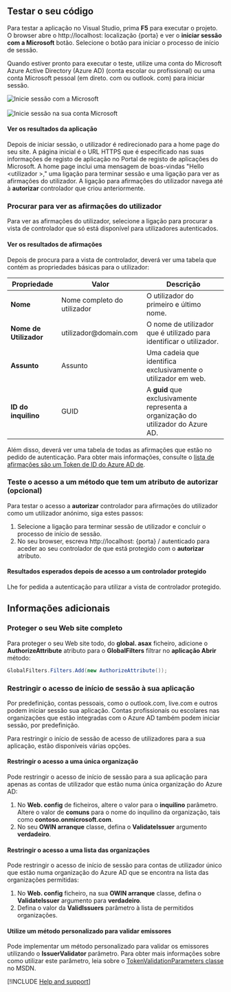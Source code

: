 ## <a name="test-your-code"></a>Testar o seu código

Para testar a aplicação no Visual Studio, prima **F5** para executar o projeto. O browser abre o http://<span></span>localhost: localização {porta} e ver o **iniciar sessão com a Microsoft** botão. Selecione o botão para iniciar o processo de início de sessão.

Quando estiver pronto para executar o teste, utilize uma conta do Microsoft Azure Active Directory (Azure AD) (conta escolar ou profissional) ou uma conta Microsoft pessoal (<span>em direto.</span> com ou <span>outlook.</span> com) para iniciar sessão.

![Inicie sessão com a Microsoft](media/active-directory-develop-guidedsetup-aspnetwebapp-test/aspnetbrowsersignin.png)
<br/><br/>
![Inicie sessão na sua conta Microsoft](media/active-directory-develop-guidedsetup-aspnetwebapp-test/aspnetbrowsersignin2.png)

#### <a name="view-application-results"></a>Ver os resultados da aplicação
Depois de iniciar sessão, o utilizador é redirecionado para a home page do seu site. A página inicial é o URL HTTPS que é especificado nas suas informações de registo de aplicação no Portal de registo de aplicações do Microsoft. A home page inclui uma mensagem de boas-vindas "Hello \<utilizador >," uma ligação para terminar sessão e uma ligação para ver as afirmações do utilizador. A ligação para afirmações do utilizador navega até à **autorizar** controlador que criou anteriormente.

### <a name="browse-to-see-the-users-claims"></a>Procurar para ver as afirmações do utilizador
Para ver as afirmações do utilizador, selecione a ligação para procurar a vista de controlador que só está disponível para utilizadores autenticados.

#### <a name="view-the-claims-results"></a>Ver os resultados de afirmações
Depois de procura para a vista de controlador, deverá ver uma tabela que contém as propriedades básicas para o utilizador:

|Propriedade |Valor |Descrição |
|---|---|---|
|**Nome** |Nome completo do utilizador | O utilizador do primeiro e último nome.
|**Nome de Utilizador** |utilizador<span>@domain.com</span> | O nome de utilizador que é utilizado para identificar o utilizador.
|**Assunto** |Assunto |Uma cadeia que identifica exclusivamente o utilizador em web.|
|**ID do inquilino** |GUID | A **guid** que exclusivamente representa a organização do utilizador do Azure AD.|

Além disso, deverá ver uma tabela de todas as afirmações que estão no pedido de autenticação. Para obter mais informações, consulte o [lista de afirmações são um Token de ID do Azure AD de](https://docs.microsoft.com/azure/active-directory/develop/active-directory-token-and-claims).


### <a name="test-access-to-a-method-that-has-an-authorize-attribute-optional"></a>Teste o acesso a um método que tem um atributo de autorizar (opcional)
Para testar o acesso a **autorizar** controlador para afirmações do utilizador como um utilizador anónimo, siga estes passos:
1. Selecione a ligação para terminar sessão de utilizador e concluir o processo de início de sessão.
2. No seu browser, escreva http://<span></span>localhost: {porta} / autenticado para aceder ao seu controlador de que está protegido com o **autorizar** atributo.

#### <a name="expected-results-after-access-to-a-protected-controller"></a>Resultados esperados depois de acesso a um controlador protegido
Lhe for pedida a autenticação para utilizar a vista de controlador protegido.

## <a name="additional-information"></a>Informações adicionais

<!--start-collapse-->
### <a name="protect-your-entire-website"></a>Proteger o seu Web site completo
Para proteger o seu Web site todo, do **global. asax** ficheiro, adicione o **AuthorizeAttribute** atributo para o **GlobalFilters** filtrar no **aplicação Abrir** método:

```csharp
GlobalFilters.Filters.Add(new AuthorizeAttribute());
```
<!--end-collapse-->

### <a name="restrict-sign-in-access-to-your-application"></a>Restringir o acesso de início de sessão à sua aplicação
Por predefinição, contas pessoais, como o outlook.com, live.com e outros podem iniciar sessão sua aplicação. Contas profissionais ou escolares nas organizações que estão integradas com o Azure AD também podem iniciar sessão, por predefinição.

Para restringir o início de sessão de acesso de utilizadores para a sua aplicação, estão disponíveis várias opções.

#### <a name="restrict-access-to-a-single-organization"></a>Restringir o acesso a uma única organização
Pode restringir o acesso de início de sessão para a sua aplicação para apenas as contas de utilizador que estão numa única organização do Azure AD:
1. No **Web. config** de ficheiros, altere o valor para o **inquilino** parâmetro. Altere o valor de **comuns** para o nome do inquilino da organização, tais como **contoso.onmicrosoft.com**.
2. No seu **OWIN arranque** classe, defina o **ValidateIssuer** argumento **verdadeiro**.

#### <a name="restrict-access-to-a-list-of-organizations"></a>Restringir o acesso a uma lista das organizações
Pode restringir o acesso de início de sessão para contas de utilizador único que estão numa organização do Azure AD que se encontra na lista das organizações permitidas:
1. No **Web. config** ficheiro, na sua **OWIN arranque** classe, defina o **ValidateIssuer** argumento para **verdadeiro**.
2. Defina o valor da **ValidIssuers** parâmetro à lista de permitidos organizações.

#### <a name="use-a-custom-method-to-validate-issuers"></a>Utilize um método personalizado para validar emissores
Pode implementar um método personalizado para validar os emissores utilizando o **IssuerValidator** parâmetro. Para obter mais informações sobre como utilizar este parâmetro, leia sobre o [TokenValidationParameters classe](https://msdn.microsoft.com/library/system.identitymodel.tokens.tokenvalidationparameters.aspx) no MSDN.

[!INCLUDE  [Help and support](./active-directory-develop-help-support-include.md)]
